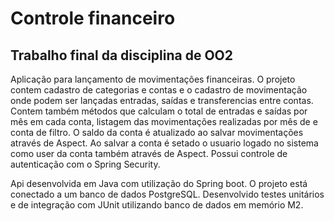 # Controle financeiro

## Trabalho final da disciplina de OO2

Aplicação para lançamento de movimentações financeiras. 
O projeto contem cadastro de categorias e contas e o cadastro de movimentação onde podem ser lançadas entradas, saídas e transferencias entre contas.
Contem também métodos que calculam o total de entradas e saídas por mês em cada conta, listagem das movimentações realizadas por mês de e conta de filtro.
O saldo da conta é atualizado ao salvar movimentações através de Aspect.
Ao salvar a conta é setado o usuario logado no sistema como user da conta também através de Aspect.
Possui controle de autenticação com o Spring Security. 

Api desenvolvida em Java com utilização do Spring boot.
O projeto está conectado a um banco de dados PostgreSQL.
Desenvolvido testes unitários e de integração com JUnit utilizando banco de dados em memório M2.
